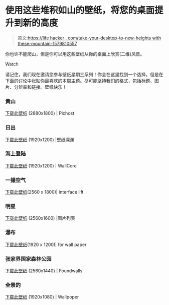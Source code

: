 # 使用这些堆积如山的壁纸，将您的桌面提升到新的高度

> 原文:[https://life hacker . com/take-your-desktop-to-new-heights with these-mountain-1579810557](https://lifehacker.com/take-your-desktop-to-new-heights-with-these-mountainous-1579810557)

你也许不能爬山，但是你可以用这些壁纸从你的桌面上欣赏(二维)风景。

Watch

请记住，我们现在邀请您参与壁纸星期三系列！你会在这里找到一个选择，但是在下面的讨论中张贴你最喜欢的本周主题。尽可能坚持我们的格式，包括标题、图片、分辨率和链接。壁纸快乐！

### 黄山

[下载此壁纸](http://pichost.me/1684094/) (2880x1800) | Pichost

### 日出

[下载此壁纸](http://wall.alphacoders.com/big.php?i=310172) (1920x1200) |壁纸深渊

### 海上登陆

[下载此壁纸](http://www.wallcore.net/2014/01/ice-mountains-wallpaper-17107/ice-mountains-wallpaper-2/) (1920x1200) | WallCore

### 一撮空气

[下载此壁纸](http://interfacelift.com/wallpaper/details/2932/a_pinch_of_airiness.html)(2560 x 1800)| interface lift

### 明星

[下载此壁纸](http://www.listofimages.com/stars-mountain-snow-nature.html) (2560x1600) |图片列表

### 瀑布

[下载此壁纸](http://www.forwallpaper.com/wallpaper/gorgeous-landscape-221816.html)(1920 x 1200)| for wall paper

### 张家界国家森林公园

[下载此壁纸](http://foundwalls.com/chinese-mountain-cliff-top-forest-trees/) (2560x1440) | Foundwalls

### 全景的

[下载此壁纸](http://wallpoper.com/wallpaper/panoramic-view-of-mountains-437665) (1920x1080) | Wallpoper